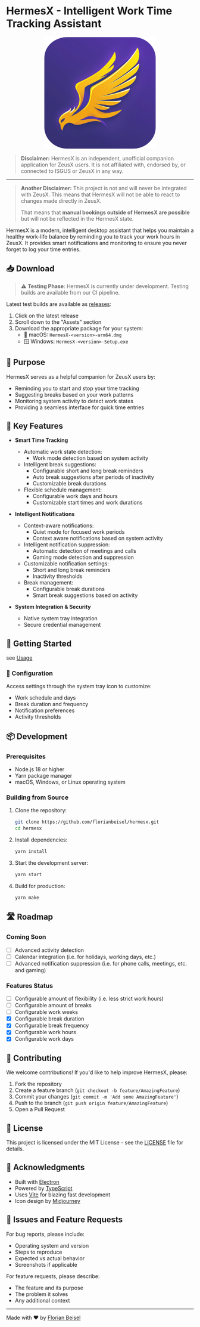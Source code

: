 # HermesX - Intelligent Work Time Tracking Assistant

<!-- markdownlint-disable MD013 -->
<p align="center">
   <img src="https://raw.githubusercontent.com/florianbeisel/hermesx/refs/heads/main/assets/icon.png" width="300" alt="HermesX Logo" />
</p>
<!-- markdownlint-enable MD013 -->

> **Disclaimer:** HermesX is an independent, unofficial companion application
> for ZeusX users. It is not affiliated with, endorsed by, or connected to ISGUS
> or ZeusX in any way.

---

> **Another Disclaimer:** This project is not and will never be integrated with
> ZeusX. This means that HermesX will not be able to react to changes made
> directly in ZeusX.
>
> That means that **manual bookings outside of HermesX are possible** but will
> not be reflected in the HermesX state.

HermesX is a modern, intelligent desktop assistant that helps you maintain a
healthy work-life balance by reminding you to track your work hours in ZeusX. It
provides smart notifications and monitoring to ensure you never forget to log
your time entries.

## 📥 Download

> ⚠️ **Testing Phase**: HermesX is currently under development. Testing builds
> are available from our CI pipeline.

Latest test builds are available as
[releases](https://github.com/florianbeisel/hermesx/releases):

1. Click on the latest release
2. Scroll down to the "Assets" section
3. Download the appropriate package for your system:
   - 🍎 macOS: `HermesX-<version>-arm64.dmg`
   - 🪟 Windows: `HermesX-<version>-Setup.exe`

## 🎯 Purpose

HermesX serves as a helpful companion for ZeusX users by:

- Reminding you to start and stop your time tracking
- Suggesting breaks based on your work patterns
- Monitoring system activity to detect work states
- Providing a seamless interface for quick time entries

## 🌟 Key Features

- **Smart Time Tracking**

  - Automatic work state detection:
    - Work mode detection based on system activity
  - Intelligent break suggestions:
    - Configurable short and long break reminders
    - Auto break suggestions after periods of inactivity
    - Customizable break durations
  - Flexible schedule management:
    - Configurable work days and hours
    - Customizable start times and work durations

- **Intelligent Notifications**

  - Context-aware notifications:
    - Quiet mode for focused work periods
    - Context aware notifications based on system activity
  - Intelligent notification suppression:
    - Automatic detection of meetings and calls
    - Gaming mode detection and suppression
  - Customizable notification settings:
    - Short and long break reminders
    - Inactivity thresholds
  - Break management:
    - Configurable break durations
    - Smart break suggestions based on activity

- **System Integration & Security**
  - Native system tray integration
  - Secure credential management

## 🚀 Getting Started

see [Usage](./docs/usage.md)

### 🔧 Configuration

Access settings through the system tray icon to customize:

- Work schedule and days
- Break duration and frequency
- Notification preferences
- Activity thresholds

## 📦 Development

### Prerequisites

- Node.js 18 or higher
- Yarn package manager
- macOS, Windows, or Linux operating system

### Building from Source

1. Clone the repository:

   ```bash
   git clone https://github.com/florianbeisel/hermesx.git
   cd hermesx
   ```

2. Install dependencies:

   ```bash
   yarn install
   ```

3. Start the development server:

   ```bash
   yarn start
   ```

4. Build for production:

   ```bash
   yarn make
   ```

## 🛣️ Roadmap

### Coming Soon

- [ ] Advanced activity detection
- [ ] Calendar integration (i.e. for holidays, working days, etc.)
- [ ] Advanced notification suppression (i.e. for phone calls, meetings, etc.
      and gaming)

### Features Status

- [ ] Configurable amount of flexibility (i.e. less strict work hours)
- [ ] Configurable amount of breaks
- [ ] Configurable work weeks
- [x] Configurable break duration
- [x] Configurable break frequency
- [x] Configurable work hours
- [x] Configurable work days

## 🤝 Contributing

We welcome contributions! If you'd like to help improve HermesX, please:

1. Fork the repository
2. Create a feature branch (`git checkout -b feature/AmazingFeature`)
3. Commit your changes (`git commit -m 'Add some AmazingFeature'`)
4. Push to the branch (`git push origin feature/AmazingFeature`)
5. Open a Pull Request

## 📝 License

This project is licensed under the MIT License - see the [LICENSE](LICENSE) file
for details.

## 🙏 Acknowledgments

- Built with [Electron](https://www.electronjs.org/)
- Powered by [TypeScript](https://www.typescriptlang.org/)
- Uses [Vite](https://vitejs.dev/) for blazing fast development
- Icon design by [Midjourney](https://www.midjourney.com/)

## 🐛 Issues and Feature Requests

For bug reports, please include:

- Operating system and version
- Steps to reproduce
- Expected vs actual behavior
- Screenshots if applicable

For feature requests, please describe:

- The feature and its purpose
- The problem it solves
- Any additional context

---

Made with ❤️ by [Florian Beisel](https://github.com/florianbeisel)
